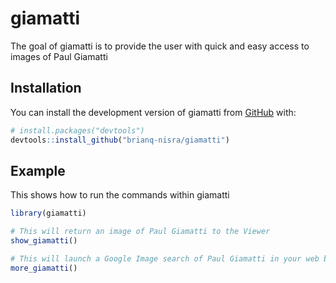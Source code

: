 
# giamatti

<!-- badges: start -->
<!-- badges: end -->

The goal of giamatti is to provide the user with quick and easy access to images of Paul Giamatti

## Installation

You can install the development version of giamatti from [GitHub](https://github.com/) with:

``` r
# install.packages("devtools")
devtools::install_github("brianq-nisra/giamatti")
```

## Example

This shows how to run the commands within giamatti

``` r
library(giamatti)

# This will return an image of Paul Giamatti to the Viewer
show_giamatti()

# This will launch a Google Image search of Paul Giamatti in your web browser
more_giamatti()

```

